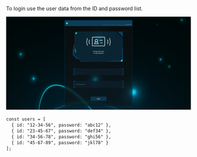 To login use the user data from the ID and password list.

![image](/images/scrin.png)

```
const users = [
  { id: "12-34-56", password: "abc12" },
  { id: "23-45-67", password: "def34" },
  { id: "34-56-78", password: "ghi56" },
  { id: "45-67-89", password: "jkl78" }
];
```